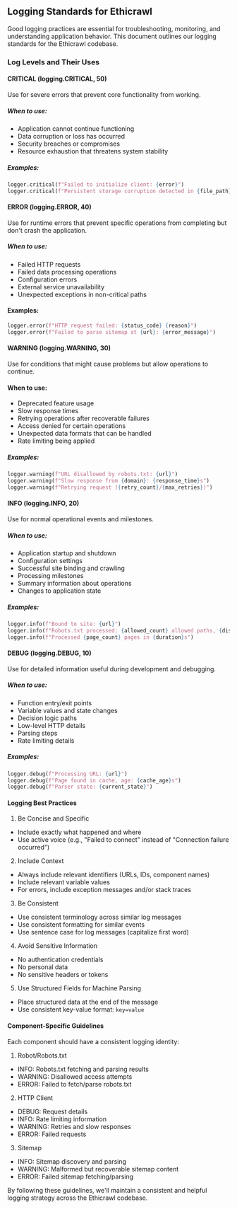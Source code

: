 ## Logging Standards for Ethicrawl

Good logging practices are essential for troubleshooting, monitoring, and understanding application behavior. This document outlines our logging standards for the Ethicrawl codebase.

### Log Levels and Their Uses

#### CRITICAL (logging.CRITICAL, 50)
Use for severe errors that prevent core functionality from working.

##### When to use:

* Application cannot continue functioning
* Data corruption or loss has occurred
* Security breaches or compromises
* Resource exhaustion that threatens system stability

##### Examples:

```python
logger.critical(f"Failed to initialize client: {error}")
logger.critical(f"Persistent storage corruption detected in {file_path}")
```
#### ERROR (logging.ERROR, 40)

Use for runtime errors that prevent specific operations from completing but don't crash the application.

##### When to use:

* Failed HTTP requests
* Failed data processing operations
* Configuration errors
* External service unavailability
* Unexpected exceptions in non-critical paths

#### Examples:

```python
logger.error(f"HTTP request failed: {status_code} {reason}")
logger.error(f"Failed to parse sitemap at {url}: {error_message}")
```

#### WARNING (logging.WARNING, 30)

Use for conditions that might cause problems but allow operations to continue.

#### When to use:

* Deprecated feature usage
* Slow response times
* Retrying operations after recoverable failures
* Access denied for certain operations
* Unexpected data formats that can be handled
* Rate limiting being applied

##### Examples:

```python
logger.warning(f"URL disallowed by robots.txt: {url}")
logger.warning(f"Slow response from {domain}: {response_time}s")
logger.warning(f"Retrying request ({retry_count}/{max_retries})")
```

#### INFO (logging.INFO, 20)

Use for normal operational events and milestones.

##### When to use:

* Application startup and shutdown
* Configuration settings
* Successful site binding and crawling
* Processing milestones
* Summary information about operations
* Changes to application state

##### Examples:

```python
logger.info(f"Bound to site: {url}")
logger.info(f"Robots.txt processed: {allowed_count} allowed paths, {disallowed_count} disallowed")
logger.info(f"Processed {page_count} pages in {duration}s")
```

#### DEBUG (logging.DEBUG, 10)

Use for detailed information useful during development and debugging.

##### When to use:

* Function entry/exit points
* Variable values and state changes
* Decision logic paths
* Low-level HTTP details
* Parsing steps
* Rate limiting details

##### Examples:

```python
logger.debug(f"Processing URL: {url}")
logger.debug(f"Page found in cache, age: {cache_age}s")
logger.debug(f"Parser state: {current_state}")
```

#### Logging Best Practices
1. Be Concise and Specific
* Include exactly what happened and where
* Use active voice (e.g., "Failed to connect" instead of "Connection failure occurred")

2. Include Context
* Always include relevant identifiers (URLs, IDs, component names)
* Include relevant variable values
* For errors, include exception messages and/or stack traces

3. Be Consistent
* Use consistent terminology across similar log messages
* Use consistent formatting for similar events
* Use sentence case for log messages (capitalize first word)

4. Avoid Sensitive Information
* No authentication credentials
* No personal data
* No sensitive headers or tokens

5. Use Structured Fields for Machine Parsing
* Place structured data at the end of the message
* Use consistent key-value format: `key=value`

#### Component-Specific Guidelines

Each component should have a consistent logging identity:

1. Robot/Robots.txt
* INFO: Robots.txt fetching and parsing results
* WARNING: Disallowed access attempts
* ERROR: Failed to fetch/parse robots.txt

2. HTTP Client
* DEBUG: Request details
* INFO: Rate limiting information
* WARNING: Retries and slow responses
* ERROR: Failed requests

3. Sitemap
* INFO: Sitemap discovery and parsing
* WARNING: Malformed but recoverable sitemap content
* ERROR: Failed sitemap fetching/parsing

By following these guidelines, we'll maintain a consistent and helpful logging strategy across the Ethicrawl codebase.
